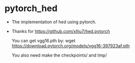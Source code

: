 # pytorch_hed
* The implementation of hed using pytorch.
* Thanks for  https://github.com/xlliu7/hed.pytorch


  You can get vgg16.pth by:
     wget https://download.pytorch.org/models/vgg16-397923af.pth

  You also need make the  checkpoints/ and tmp/
